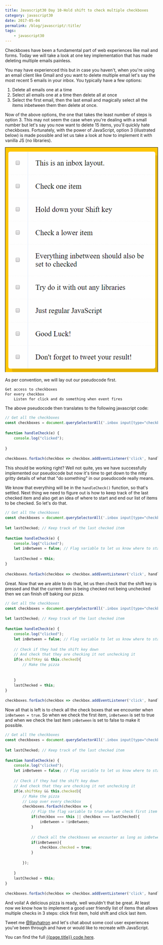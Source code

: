 ```yaml
--- 
title: Javascript30 Day 10-Hold shift to check multiple checkboxes
category: javascript30
date: 2017-05-04
permalink: /blog/javascript/:title/
tags: 
    - javascript30
---
```


Checkboxes have been a fundamental part of web experiences like mail and forms. Today we will take a look at one key implementation that has made deleting multiple emails painless.
<!--more-->

You may have experienced this but in case you haven't, when you're using an email client like Gmail and you want to delete multiple email let's say the most recent 5 emails in your inbox. You typically have a few options: 

1. Delete all emails one at a time
2. Select all emails one at a time then delete all at once
3. Select the first email, then the last email and magically select all the items inbetween them then delete at once.

Now of the above options, the one that takes the least number of steps is option 3. This may not seem the case when you're dealing with a small number but let's say you now want to delete 15 items, you'll quickly hate checkboxes. Fortunately, with the power of JavaScript, option 3 (illustrated below) is made possible and let us take a look at how to implement it with vanilla JS (no libraries). 

<div class="text-center"><img src="/images/blog/javascript30/day-10.gif" alt="Javascript30 Day-10" title="Javascript30 Day-10"/></div>

As per convention, we will lay out our pseudocode first. 

```
Get access to checkboxes
For every checkbox
    Listen for click and do something when event fires
```
The above pseudocode then translates to the following javascript code:

```javascript
// Get all the checkboxes 
const checkboxes = document.querySelectorAll('.inbox input[type="checkbox"]');

function handleCheck(e) {
    console.log("clicked");

}

checkboxes.forEach(checkbox => checkbox.addEventListener('click', handleCheck));
```
This should be working right? Well not quite, yes we have successfully implemented our pseudocode but now it's time to get down to the nitty gritty details
of what that "do something" in our pseudocode really means. 

We know that everything will be in the `handleCheck()` function, so that's settled. Next thing we need to figure out is how to keep track of the last checked item and also get an idea of where to start and end our list of items to be checked. So let's do that.

```javascript
// Get all the checkboxes 
const checkboxes = document.querySelectorAll('.inbox input[type="checkbox"]');

let lastChecked; // Keep track of the last checked item

function handleCheck(e) {
    console.log("clicked");
    let inBetween = false; // Flag variable to let us know where to start checking and where to stop

    lastChecked = this;
}

checkboxes.forEach(checkbox => checkbox.addEventListener('click', handleCheck));
```
Great. Now that we are able to do that, let us then check that the shift key is pressed and that the current item is being checked not being unchecked then we can finish off baking our pizza.

```javascript
// Get all the checkboxes 
const checkboxes = document.querySelectorAll('.inbox input[type="checkbox"]');

let lastChecked; // Keep track of the last checked item

function handleCheck(e) {
    console.log("clicked");
    let inBetween = false; // Flag variable to let us know where to start checking and where to stop

    // Check if they had the shift key down 
    // And check that they are checking it not unchecking it
    if(e.shiftKey && this.checked){
        // Make the pizza 

        
    }
    lastChecked = this;
}

checkboxes.forEach(checkbox => checkbox.addEventListener('click', handleCheck));
```
Now all that is left is to check all the check boxes that we encounter when `inBetween = true`. So when we check the first item, `inBetween` is set to true and when we check the last item `inBetween` is set to false to make it possible.

```javascript
// Get all the checkboxes 
const checkboxes = document.querySelectorAll('.inbox input[type="checkbox"]');

let lastChecked; // Keep track of the last checked item

function handleCheck(e) {
    console.log("clicked");
    let inBetween = false; // Flag variable to let us know where to start checking and where to stop

    // Check if they had the shift key down 
    // And check that they are checking it not unchecking it
    if(e.shiftKey && this.checked){
        // Make the pizza 
        // Loop over every checkbox
        checkboxes.forEach(checkbox => {
            // Flip the flag variable to true when we check first item then to false when we check the last item
            if(checkbox === this || checkbox === lastChecked){
                inBetween = !inBetween;
            }

            // Check all the checkboxes we encounter as long as inBetween is true
            if(inBetween){
                checkbox.checked = true;
            }

        });
        
    }
    lastChecked = this;
}

checkboxes.forEach(checkbox => checkbox.addEventListener('click', handleCheck));
```

And voila! A delicious pizza is ready, well wouldn't that be great. At least now we know how to implement a good user friendly list of items that allows multiple checks in 3 steps: click first item, hold shift and click last item.

Tweet me <a href="https://twitter.com/{{site.twitter_username}}" target="_blank" title="Rayhatron Web developer twitter">@Rayhatron</a> and let's chat about some cool user experiences you've been through and have or would like to recreate with JavaScript.

You can find the full <a href="https://github.com/Rayhatron/Exploring-Javascript/tree/master/10%20-%20Hold%20shift%20to%20check%20multiple%20checkboxes" target="_blank" title="{{page.title}} Github repo">{{page.title}} code here</a>.
